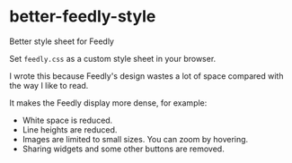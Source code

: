 better-feedly-style
===================

Better style sheet for Feedly

Set `feedly.css` as a custom style sheet in your browser.

I wrote this because Feedly's design wastes a lot of space compared with the way I like to read.

It makes the Feedly display more dense, for example:

- White space is reduced.
- Line heights are reduced.
- Images are limited to small sizes. You can zoom by hovering.
- Sharing widgets and some other buttons are removed.
